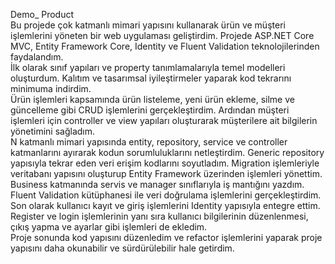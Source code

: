 Demo_ Product <br>
   Bu projede çok katmanlı mimari yapısını kullanarak ürün ve müşteri işlemlerini yöneten bir web uygulaması geliştirdim. Projede ASP.NET Core MVC, Entity Framework Core, Identity ve Fluent Validation teknolojilerinden faydalandım. <br>
İlk olarak sınıf yapıları ve property tanımlamalarıyla temel modelleri oluşturdum. Kalıtım ve tasarımsal iyileştirmeler yaparak kod tekrarını minimuma indirdim. <br>
Ürün işlemleri kapsamında ürün listeleme, yeni ürün ekleme, silme ve güncelleme gibi CRUD işlemlerini gerçekleştirdim. Ardından müşteri işlemleri için controller ve view yapıları oluşturarak müşterilere ait bilgilerin yönetimini sağladım. <br>
N katmanlı mimari yapısında entity, repository, service ve controller katmanlarını ayırarak kodun sorumluluklarını netleştirdim. Generic repository yapısıyla tekrar eden veri erişim kodlarını soyutladım. Migration işlemleriyle veritabanı yapısını oluşturup Entity Framework üzerinden işlemleri yönettim. <br>
Business katmanında servis ve manager sınıflarıyla iş mantığını yazdım. Fluent Validation kütüphanesi ile veri doğrulama işlemlerini gerçekleştirdim. <br>
Son olarak kullanıcı kayıt ve giriş işlemlerini Identity yapısıyla entegre ettim. Register ve login işlemlerinin yanı sıra kullanıcı bilgilerinin düzenlenmesi, çıkış yapma ve ayarlar gibi işlemleri de ekledim. <br>
Proje sonunda kod yapısını düzenledim ve refactor işlemlerini yaparak proje yapısını daha okunabilir ve sürdürülebilir hale getirdim. <br>

